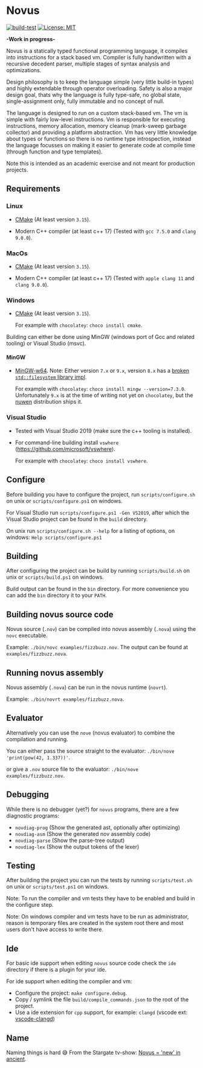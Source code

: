 # Novus

[![build-test](https://img.shields.io/github/workflow/status/bastianblokland/novus/build-test/master)](https://github.com/BastianBlokland/novus/actions?query=workflow%3Abuild-test)
[![License: MIT](https://img.shields.io/badge/License-MIT-blue.svg)](LICENSE)

**-Work in progress-**

Novus is a statically typed functional programming language, it compiles into instructions for a
stack based vm. Compiler is fully handwritten with a recursive decedent parser, multiple stages
of syntax analysis and optimizations.

Design philosophy is to keep the language simple (very little build-in types) and highly extendable
through operator overloading. Safety is also a major design goal, thats why the language is fully
type-safe, no global state, single-assignment only, fully immutable and no concept of null.

The language is designed to run on a custom stack-based vm. The vm is simple with fairly low-level
instructions. Vm is responsible for executing instructions, memory allocation, memory cleanup
(mark-sweep garbage collector) and providing a platform abstraction. Vm has very little
knowledge about types or functions so there is no runtime type introspection, instead the language
focusses on making it easier to generate code at compile time (through function and type templates).

Note this is intended as an academic exercise and not meant for production projects.

## Requirements

### Linux

* [CMake](https://cmake.org/) (At least version `3.15`).

* Modern C++ compiler (at least c++ 17) (Tested with `gcc 7.5.0` and `clang 9.0.0`).

### MacOs

* [CMake](https://cmake.org/) (At least version `3.15`).

* Modern C++ compiler (at least c++ 17) (Tested with `apple clang 11` and `clang 9.0.0`).

### Windows

* [CMake](https://cmake.org/) (At least version `3.15`).

  For example with `chocolatey`: `choco install cmake`.

Building can either be done using MinGW (windows port of Gcc and related tooling) or
Visual Studio (msvc).

#### MinGW

* [MinGW-w64](http://mingw-w64.org/). Note: Either version `7.x` or `9.x`, version `8.x` has a
[broken `std::filesystem` library impl](https://sourceforge.net/p/mingw-w64/bugs/737/).

  For example with `chocolatey`: `choco install mingw --version=7.3.0`. Unfortunately `9.x` is at
  the time of writing not yet on `chocolatey`, but the [nuwen](https://nuwen.net/mingw.html)
  distribution ships it.

### Visual Studio

* Tested with Visual Studio 2019 (make sure the c++ tooling is installed).

* For command-line building install `vswhere` (https://github.com/microsoft/vswhere).

  For example with `chocolatey`: `choco install vswhere`.

## Configure

Before building you have to configure the project, run `scripts/configure.sh` on unix or
`scripts/configure.ps1` on windows.

For Visual Studio run `scripts/configure.ps1 -Gen VS2019`, after which the Visual Studio project
can be found in the `build` directory.

On unix run `scripts/configure.sh --help` for a listing of options, on windows:
`Help scripts/configure.ps1`

## Building

After configuring the project can be build by running `scripts/build.sh` on unix or
`scripts/build.ps1` on windows.

Build output can be found in the `bin` directory.
For more convenience you can add the `bin` directory it to your `PATH`.

## Building novus source code

Novus source (`.nov`) can be compiled into novus assembly (`.nova`) using the `novc` executable.

Example: `./bin/novc examples/fizzbuzz.nov`. The output can be found at `examples/fizzbuzz.nova`.

## Running novus assembly

Novus assembly (`.nova`) can be run in the novus runtime (`novrt`).

Example: `./bin/novrt examples/fizzbuzz.nova`.

## Evaluator

Alternatively you can use the `nove` (novus evaluator) to combine the compilation and running.

You can either pass the source straight to the evaluator:
`./bin/nove 'print(pow(42, 1.337))'`.

or give a `.nov` source file to the evaluator:
`./bin/nove examples/fizzbuzz.nov`.

## Debugging

While there is no debugger (yet?) for `novus` programs, there are a few diagnostic programs:
* `novdiag-prog` (Show the generated ast, optionally after optimizing)
* `novdiag-asm` (Show the generated nov assembly code)
* `novdiag-parse` (Show the parse-tree output)
* `novdiag-lex` (Show the output tokens of the lexer)

## Testing

After building the project you can run the tests by running `scripts/test.sh` on unix or
`scripts/test.ps1` on windows.

Note: To run the compiler and vm tests they have to be enabled and build in the configure step.

Note: On windows compiler and vm tests have to be run as administrator, reason is temporary files
are created in the system root there and most users don't have access to write there.

## Ide

For basic ide support when editing `novus` source code check the `ide` directory if there is a
plugin for your ide.

For ide support when editing the compiler and vm:
* Configure the project: `make configure.debug`.
* Copy / symlink the file `build/compile_commands.json` to the root of the project.
* Use a ide extension for `cpp` support, for example: `clangd` (vscode ext: [vscode-clangd](https://marketplace.visualstudio.com/items?itemName=llvm-vs-code-extensions.vscode-clangd))

## Name

Naming things is hard 😅 From the Stargate tv-show: [Novus = 'new' in ancient](https://stargate.fandom.com/wiki/Novus).
